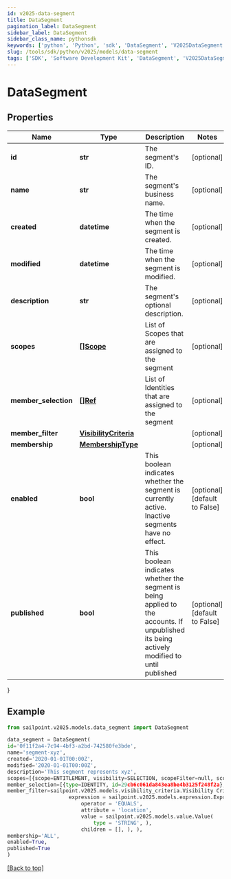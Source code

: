 ```yaml
---
id: v2025-data-segment
title: DataSegment
pagination_label: DataSegment
sidebar_label: DataSegment
sidebar_class_name: pythonsdk
keywords: ['python', 'Python', 'sdk', 'DataSegment', 'V2025DataSegment'] 
slug: /tools/sdk/python/v2025/models/data-segment
tags: ['SDK', 'Software Development Kit', 'DataSegment', 'V2025DataSegment']
---
```


# DataSegment


## Properties

Name | Type | Description | Notes
------------ | ------------- | ------------- | -------------
**id** | **str** | The segment's ID. | [optional] 
**name** | **str** | The segment's business name. | [optional] 
**created** | **datetime** | The time when the segment is created. | [optional] 
**modified** | **datetime** | The time when the segment is modified. | [optional] 
**description** | **str** | The segment's optional description. | [optional] 
**scopes** | [**[]Scope**](scope) | List of Scopes that are assigned to the segment | [optional] 
**member_selection** | [**[]Ref**](ref) | List of Identities that are assigned to the segment | [optional] 
**member_filter** | [**VisibilityCriteria**](visibility-criteria) |  | [optional] 
**membership** | [**MembershipType**](membership-type) |  | [optional] 
**enabled** | **bool** | This boolean indicates whether the segment is currently active. Inactive segments have no effect. | [optional] [default to False]
**published** | **bool** | This boolean indicates whether the segment is being applied to the accounts. If unpublished its being actively modified to until published | [optional] [default to False]
}

## Example

```python
from sailpoint.v2025.models.data_segment import DataSegment

data_segment = DataSegment(
id='0f11f2a4-7c94-4bf3-a2bd-742580fe3bde',
name='segment-xyz',
created='2020-01-01T00:00Z',
modified='2020-01-01T00:00Z',
description='This segment represents xyz',
scopes=[{scope=ENTITLEMENT, visibility=SELECTION, scopeFilter=null, scopeSelection=[{type=ENTITLEMENT, id=34d73f611449463ea4fdcf02cda0c397}]}],
member_selection=[{type=IDENTITY, id=29cb6c061da843ea8be4b3125f248f2a}, {type=IDENTITY, id=f7b1b8a35fed4fd4ad2982014e137e19}],
member_filter=sailpoint.v2025.models.visibility_criteria.Visibility Criteria(
                    expression = sailpoint.v2025.models.expression.Expression(
                        operator = 'EQUALS', 
                        attribute = 'location', 
                        value = sailpoint.v2025.models.value.Value(
                            type = 'STRING', ), 
                        children = [], ), ),
membership='ALL',
enabled=True,
published=True
)

```
[[Back to top]](#) 

